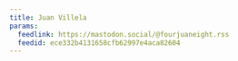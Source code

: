 ```yaml
---
title: Juan Villela
params:
  feedlink: https://mastodon.social/@fourjuaneight.rss
  feedid: ece332b4131658cfb62997e4aca82604
---
```

